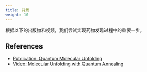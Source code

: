 ```yaml
---
title: 背景
weight: 10
---
```


根据以下的出版物和视频，我们尝试实现药物发现过程中的重要一步。

## References

- [Publication: Quantum Molecular Unfolding](https://arxiv.org/abs/2107.13607)
- [Video: Molecular Unfolding with Quantum Annealing](https://www.youtube.com/watch?v=1NmAXIHAF2Y)
